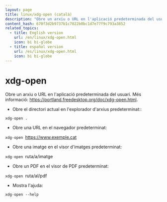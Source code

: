 ```yaml
---
layout: page
title: linux/xdg-open (català)
description: "Obre un arxiu o URL en l'aplicació predeterminada del usuari."
content_hash: 670f3d2b9737b1c7022b0bc1d7e77f9c793a3852
related_topics:
  - title: English version
    url: /en/linux/xdg-open.html
    icon: bi bi-globe
  - title: español version
    url: /es/linux/xdg-open.html
    icon: bi bi-globe
---
```

# xdg-open

Obre un arxiu o URL en l'aplicació predeterminada del usuari.
Més informació: <https://portland.freedesktop.org/doc/xdg-open.html>.

- Obre el directori actual en l'explorador d'arxius predeterminat::

`xdg-open .`

- Obre una URL en el navegador predeterminat:

`xdg-open `<span class="tldr-var badge badge-pill bg-dark-lm bg-white-dm text-white-lm text-dark-dm font-weight-bold">https://www.exemple.cat</span>

- Obre una imatge en el visor d'imatges predeterminat:

`xdg-open `<span class="tldr-var badge badge-pill bg-dark-lm bg-white-dm text-white-lm text-dark-dm font-weight-bold">ruta/a/imatge</span>

- Obre un PDF en el visor de PDF predeterminat:

`xdg-open `<span class="tldr-var badge badge-pill bg-dark-lm bg-white-dm text-white-lm text-dark-dm font-weight-bold">ruta/al/pdf</span>

- Mostra l'ajuda:

`xdg-open --help`
